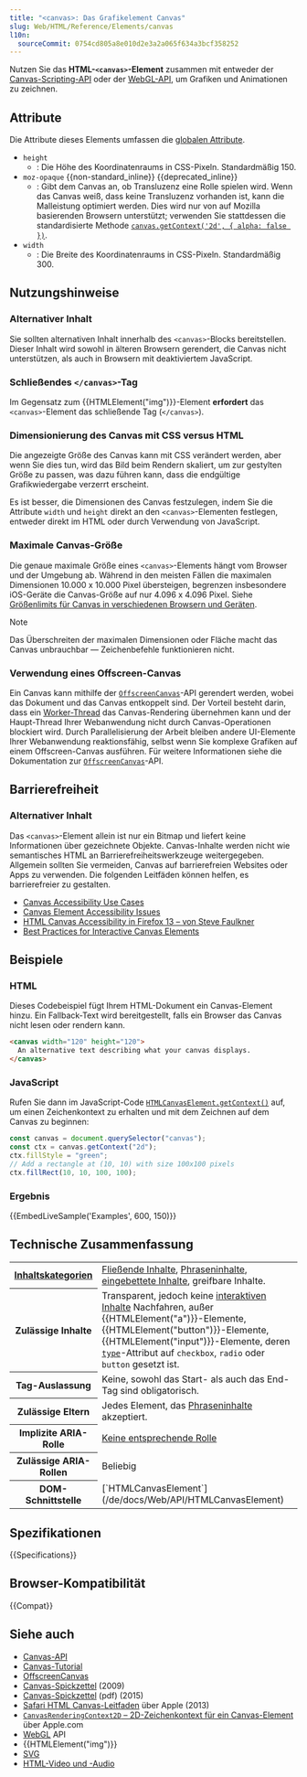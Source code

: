 ```yaml
---
title: "<canvas>: Das Grafikelement Canvas"
slug: Web/HTML/Reference/Elements/canvas
l10n:
  sourceCommit: 0754cd805a8e010d2e3a2a065f634a3bcf358252
---
```


Nutzen Sie das **HTML-`<canvas>`-Element** zusammen mit entweder der [Canvas-Scripting-API](/de/docs/Web/API/Canvas_API) oder der [WebGL-API](/de/docs/Web/API/WebGL_API), um Grafiken und Animationen zu zeichnen.

## Attribute

Die Attribute dieses Elements umfassen die [globalen Attribute](/de/docs/Web/HTML/Reference/Global_attributes).

- `height`
  - : Die Höhe des Koordinatenraums in CSS-Pixeln. Standardmäßig 150.
- `moz-opaque` {{non-standard_inline}} {{deprecated_inline}}
  - : Gibt dem Canvas an, ob Transluzenz eine Rolle spielen wird. Wenn das Canvas weiß, dass keine Transluzenz vorhanden ist, kann die Malleistung optimiert werden. Dies wird nur von auf Mozilla basierenden Browsern unterstützt; verwenden Sie stattdessen die standardisierte Methode [`canvas.getContext('2d', { alpha: false })`](/de/docs/Web/API/HTMLCanvasElement/getContext).
- `width`
  - : Die Breite des Koordinatenraums in CSS-Pixeln. Standardmäßig 300.

## Nutzungshinweise

### Alternativer Inhalt

Sie sollten alternativen Inhalt innerhalb des `<canvas>`-Blocks bereitstellen. Dieser Inhalt wird sowohl in älteren Browsern gerendert, die Canvas nicht unterstützen, als auch in Browsern mit deaktiviertem JavaScript.

### Schließendes `</canvas>`-Tag

Im Gegensatz zum {{HTMLElement("img")}}-Element **erfordert** das `<canvas>`-Element das schließende Tag (`</canvas>`).

### Dimensionierung des Canvas mit CSS versus HTML

Die angezeigte Größe des Canvas kann mit CSS verändert werden, aber wenn Sie dies tun, wird das Bild beim Rendern skaliert, um zur gestylten Größe zu passen, was dazu führen kann, dass die endgültige Grafikwiedergabe verzerrt erscheint.

Es ist besser, die Dimensionen des Canvas festzulegen, indem Sie die Attribute `width` und `height` direkt an den `<canvas>`-Elementen festlegen, entweder direkt im HTML oder durch Verwendung von JavaScript.

### Maximale Canvas-Größe

Die genaue maximale Größe eines `<canvas>`-Elements hängt vom Browser und der Umgebung ab. Während in den meisten Fällen die maximalen Dimensionen 10.000 x 10.000 Pixel übersteigen, begrenzen insbesondere iOS-Geräte die Canvas-Größe auf nur 4.096 x 4.096 Pixel. Siehe [Größenlimits für Canvas in verschiedenen Browsern und Geräten](https://jhildenbiddle.github.io/canvas-size/#/?id=test-results).

> [!NOTE]
> Das Überschreiten der maximalen Dimensionen oder Fläche macht das Canvas unbrauchbar — Zeichenbefehle funktionieren nicht.

### Verwendung eines Offscreen-Canvas

Ein Canvas kann mithilfe der [`OffscreenCanvas`](/de/docs/Web/API/OffscreenCanvas)-API gerendert werden, wobei das Dokument und das Canvas entkoppelt sind.
Der Vorteil besteht darin, dass ein [Worker-Thread](/de/docs/Web/API/Web_Workers_API/Using_web_workers) das Canvas-Rendering übernehmen kann und der Haupt-Thread Ihrer Webanwendung nicht durch Canvas-Operationen blockiert wird.
Durch Parallelisierung der Arbeit bleiben andere UI-Elemente Ihrer Webanwendung reaktionsfähig, selbst wenn Sie komplexe Grafiken auf einem Offscreen-Canvas ausführen.
Für weitere Informationen siehe die Dokumentation zur [`OffscreenCanvas`](/de/docs/Web/API/OffscreenCanvas)-API.

## Barrierefreiheit

### Alternativer Inhalt

Das `<canvas>`-Element allein ist nur ein Bitmap und liefert keine Informationen über gezeichnete Objekte. Canvas-Inhalte werden nicht wie semantisches HTML an Barrierefreiheitswerkzeuge weitergegeben. Allgemein sollten Sie vermeiden, Canvas auf barrierefreien Websites oder Apps zu verwenden. Die folgenden Leitfäden können helfen, es barrierefreier zu gestalten.

- [Canvas Accessibility Use Cases](https://www.w3.org/WAI/PF/HTML/wiki/Canvas_Accessibility_Use_Cases)
- [Canvas Element Accessibility Issues](https://www.w3.org/html/wg/wiki/AddedElementCanvas)
- [HTML Canvas Accessibility in Firefox 13 – von Steve Faulkner](https://www.tpgi.com/html5-canvas-accessibility-in-firefox-13/)
- [Best Practices for Interactive Canvas Elements](https://html.spec.whatwg.org/multipage/scripting.html#best-practices)

## Beispiele

### HTML

Dieses Codebeispiel fügt Ihrem HTML-Dokument ein Canvas-Element hinzu. Ein Fallback-Text wird bereitgestellt, falls ein Browser das Canvas nicht lesen oder rendern kann.

```html
<canvas width="120" height="120">
  An alternative text describing what your canvas displays.
</canvas>
```

### JavaScript

Rufen Sie dann im JavaScript-Code [`HTMLCanvasElement.getContext()`](/de/docs/Web/API/HTMLCanvasElement/getContext) auf, um einen Zeichenkontext zu erhalten und mit dem Zeichnen auf dem Canvas zu beginnen:

```js
const canvas = document.querySelector("canvas");
const ctx = canvas.getContext("2d");
ctx.fillStyle = "green";
// Add a rectangle at (10, 10) with size 100x100 pixels
ctx.fillRect(10, 10, 100, 100);
```

### Ergebnis

{{EmbedLiveSample('Examples', 600, 150)}}

## Technische Zusammenfassung

<table class="properties">
  <tbody>
    <tr>
      <th scope="row">
        <a href="/de/docs/Web/HTML/Guides/Content_categories"
          >Inhaltskategorien</a
        >
      </th>
      <td>
        <a href="/de/docs/Web/HTML/Guides/Content_categories#flow_content"
          >Fließende Inhalte</a
        >,
        <a href="/de/docs/Web/HTML/Guides/Content_categories#phrasing_content"
          >Phraseninhalte</a
        >,
        <a href="/de/docs/Web/HTML/Guides/Content_categories#embedded_content"
          >eingebettete Inhalte</a
        >, greifbare Inhalte.
      </td>
    </tr>
    <tr>
      <th scope="row">Zulässige Inhalte</th>
      <td>
        Transparent, jedoch keine
        <a
          href="/de/docs/Web/HTML/Guides/Content_categories#interactive_content"
          >interaktiven Inhalte</a
        >
        Nachfahren, außer {{HTMLElement("a")}}-Elemente,
        {{HTMLElement("button")}}-Elemente,
        {{HTMLElement("input")}}-Elemente, deren
        <a href="/de/docs/Web/HTML/Reference/Elements/input#type"><code>type</code></a>-Attribut auf
        <code>checkbox</code>, <code>radio</code> oder <code>button</code> gesetzt ist.
      </td>
    </tr>
    <tr>
      <th scope="row">Tag-Auslassung</th>
      <td>Keine, sowohl das Start- als auch das End-Tag sind obligatorisch.</td>
    </tr>
    <tr>
      <th scope="row">Zulässige Eltern</th>
      <td>
        Jedes Element, das
        <a href="/de/docs/Web/HTML/Guides/Content_categories#phrasing_content"
          >Phraseninhalte</a
        >
        akzeptiert.
      </td>
    </tr>
    <tr>
      <th scope="row">Implizite ARIA-Rolle</th>
      <td>
        <a href="https://w3c.github.io/html-aria/#dfn-no-corresponding-role"
          >Keine entsprechende Rolle</a
        >
      </td>
    </tr>
    <tr>
      <th scope="row">Zulässige ARIA-Rollen</th>
      <td>Beliebig</td>
    </tr>
    <tr>
      <th scope="row">DOM-Schnittstelle</th>
      <td>[`HTMLCanvasElement`](/de/docs/Web/API/HTMLCanvasElement)</td>
    </tr>
  </tbody>
</table>

## Spezifikationen

{{Specifications}}

## Browser-Kompatibilität

{{Compat}}

## Siehe auch

- [Canvas-API](/de/docs/Web/API/Canvas_API)
- [Canvas-Tutorial](/de/docs/Web/API/Canvas_API/Tutorial)
- [OffscreenCanvas](/de/docs/Web/API/OffscreenCanvas)
- [Canvas-Spickzettel](https://simon.html5.org/dump/html5-canvas-cheat-sheet.html) (2009)
- [Canvas-Spickzettel](https://websitesetup.org/wp-content/uploads/2015/11/Infopgraphic-CanvasCheatSheet-Final2.pdf) (pdf) (2015)
- [Safari HTML Canvas-Leitfaden](https://developer.apple.com/library/archive/documentation/AudioVideo/Conceptual/HTML-canvas-guide/Introduction/Introduction.html) über Apple (2013)
- [`CanvasRenderingContext2D` – 2D-Zeichenkontext für ein Canvas-Element](https://developer.apple.com/documentation/webkitjs/canvasrenderingcontext2d) über Apple.com
- [WebGL](/de/docs/Web/API/WebGL_API) API
- {{HTMLElement("img")}}
- [SVG](/de/docs/Web/SVG)
- [HTML-Video und -Audio](/de/docs/Learn_web_development/Core/Structuring_content/HTML_video_and_audio)
